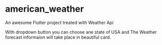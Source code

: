 # american_weather

An awesome Flutter project treated with Weather Api

With dropdown button you can choose ane state of USA and The Weather forecast informaion will take place in beautiful card.
